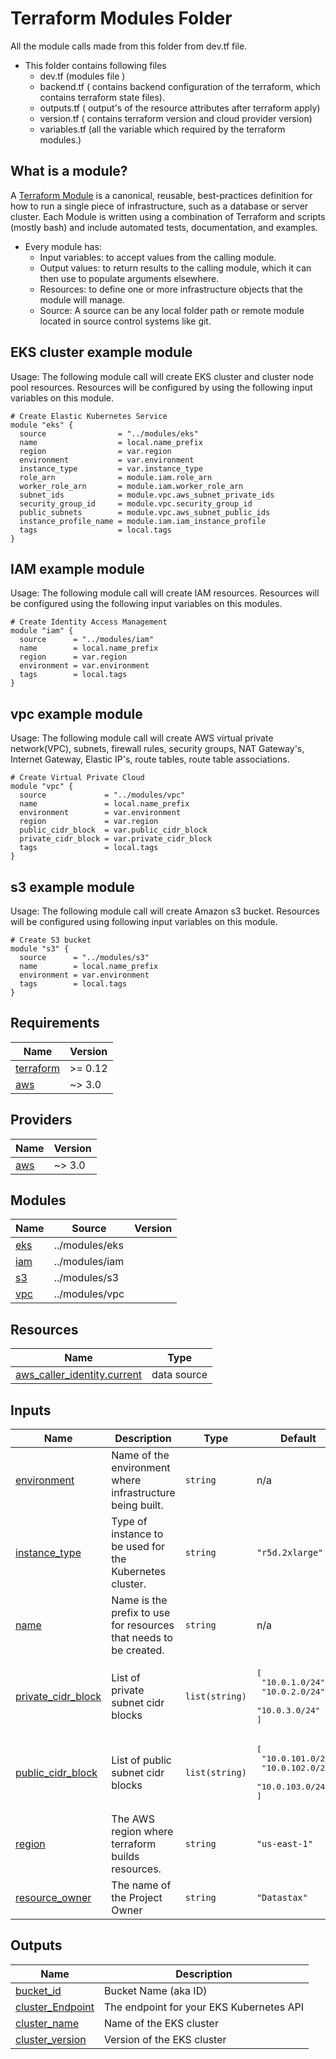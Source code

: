 # Terraform Modules Folder

All the module calls made from this folder from dev.tf file. 

* This folder contains following files
  * dev.tf (modules file )
  * backend.tf ( contains backend configuration of the terraform, which contains terraform state files).
  * outputs.tf ( output's of the resource attributes after terraform apply)
  * version.tf ( contains terraform version and cloud provider version)
  * variables.tf (all the variable which required by the terraform modules.)

## What is a module?
A [Terraform Module](https://www.terraform.io/docs/language/modules/develop/index.html) is a canonical, reusable, best-practices definition for how to run a single piece of infrastructure, such as a database or server cluster. Each Module is written using a combination of Terraform and scripts (mostly bash) and include automated tests, documentation, and examples.

* Every module has:
  * Input variables: to accept values from the calling module.
  * Output values: to return results to the calling module, which it can then use to populate arguments elsewhere.
  * Resources: to define one or more infrastructure objects that the module will manage.
  * Source: A source can be any local folder path or remote module located in source control systems like git.

## EKS cluster example module
Usage: The following module call will create EKS cluster and cluster node pool resources. Resources will be configured by using the following input variables on this module. 

```
# Create Elastic Kubernetes Service
module "eks" {
  source                = "../modules/eks"
  name                  = local.name_prefix
  region                = var.region
  environment           = var.environment
  instance_type         = var.instance_type
  role_arn              = module.iam.role_arn
  worker_role_arn       = module.iam.worker_role_arn
  subnet_ids            = module.vpc.aws_subnet_private_ids
  security_group_id     = module.vpc.security_group_id
  public_subnets        = module.vpc.aws_subnet_public_ids
  instance_profile_name = module.iam.iam_instance_profile
  tags                  = local.tags
}
```
## IAM example module
Usage: The following module call will create IAM resources. Resources will be configured using the following input variables on this modules.   

```
# Create Identity Access Management
module "iam" {
  source      = "../modules/iam"
  name        = local.name_prefix
  region      = var.region
  environment = var.environment
  tags        = local.tags
}

```

## vpc example module
Usage: The following module call will create AWS virtual private network(VPC), subnets, firewall rules, security groups, NAT Gateway's, Internet Gateway, Elastic IP's, route tables, route table associations.

```
# Create Virtual Private Cloud
module "vpc" {
  source             = "../modules/vpc"
  name               = local.name_prefix
  environment        = var.environment
  region             = var.region
  public_cidr_block  = var.public_cidr_block
  private_cidr_block = var.private_cidr_block
  tags               = local.tags
}
```

## s3 example module
Usage: The following module call will create Amazon s3 bucket. Resources will be configured using following input variables on this module.

```
# Create S3 bucket
module "s3" {
  source      = "../modules/s3"
  name        = local.name_prefix
  environment = var.environment
  tags        = local.tags
}
```

## Requirements

| Name | Version |
|------|---------|
| <a name="requirement_terraform"></a> [terraform](#requirement\_terraform) | >= 0.12 |
| <a name="requirement_aws"></a> [aws](#requirement\_aws) | ~> 3.0 |

## Providers

| Name | Version |
|------|---------|
| <a name="provider_aws"></a> [aws](#provider\_aws) | ~> 3.0 |

## Modules

| Name | Source | Version |
|------|--------|---------|
| <a name="module_eks"></a> [eks](#module\_eks) | ../modules/eks |  |
| <a name="module_iam"></a> [iam](#module\_iam) | ../modules/iam |  |
| <a name="module_s3"></a> [s3](#module\_s3) | ../modules/s3 |  |
| <a name="module_vpc"></a> [vpc](#module\_vpc) | ../modules/vpc |  |

## Resources

| Name | Type |
|------|------|
| [aws_caller_identity.current](https://registry.terraform.io/providers/hashicorp/aws/latest/docs/data-sources/caller_identity) | data source |

## Inputs

| Name | Description | Type | Default | Required |
|------|-------------|------|---------|:--------:|
| <a name="input_environment"></a> [environment](#input\_environment) | Name of the environment where infrastructure being built. | `string` | n/a | yes |
| <a name="input_instance_type"></a> [instance\_type](#input\_instance\_type) | Type of instance to be used for the Kubernetes cluster. | `string` | `"r5d.2xlarge"` | no |
| <a name="input_name"></a> [name](#input\_name) | Name is the prefix to use for resources that needs to be created. | `string` | n/a | yes |
| <a name="input_private_cidr_block"></a> [private\_cidr\_block](#input\_private\_cidr\_block) | List of private subnet cidr blocks | `list(string)` | <pre>[<br>  "10.0.1.0/24",<br>  "10.0.2.0/24",<br>  "10.0.3.0/24"<br>]</pre> | no |
| <a name="input_public_cidr_block"></a> [public\_cidr\_block](#input\_public\_cidr\_block) | List of public subnet cidr blocks | `list(string)` | <pre>[<br>  "10.0.101.0/24",<br>  "10.0.102.0/24",<br>  "10.0.103.0/24"<br>]</pre> | no |
| <a name="input_region"></a> [region](#input\_region) | The AWS region where terraform builds resources. | `string` | `"us-east-1"` | no |
| <a name="input_resource_owner"></a> [resource\_owner](#input\_resource\_owner) | The name of the Project Owner | `string` | `"Datastax"` | no |

## Outputs

| Name | Description |
|------|-------------|
| <a name="output_bucket_id"></a> [bucket\_id](#output\_bucket\_id) | Bucket Name (aka ID) |
| <a name="output_cluster_Endpoint"></a> [cluster\_Endpoint](#output\_cluster\_Endpoint) | The endpoint for your EKS Kubernetes API |
| <a name="output_cluster_name"></a> [cluster\_name](#output\_cluster\_name) | Name of the EKS cluster |
| <a name="output_cluster_version"></a> [cluster\_version](#output\_cluster\_version) | Version of the EKS cluster |
